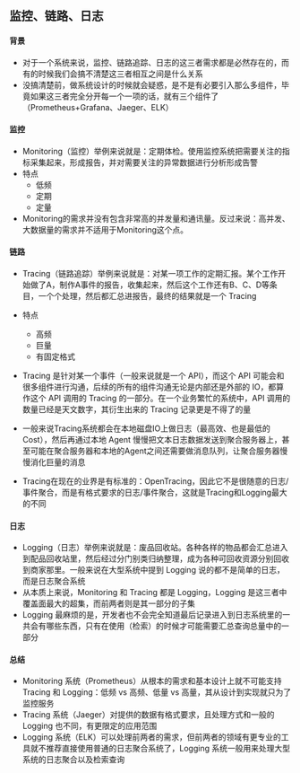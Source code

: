 ## 监控、链路、日志

#### 背景

- 对于一个系统来说，监控、链路追踪、日志的这三者需求都是必然存在的，而有的时候我们会搞不清楚这三者相互之间是什么关系
- 没搞清楚前，做系统设计的时候就会疑惑，是不是有必要引入那么多组件，毕竟如果这三者完全分开每一个一项的话，就有三个组件了（Prometheus+Grafana、Jaeger、ELK）



#### 监控

- Monitoring（监控）举例来说就是：定期体检。使用监控系统把需要关注的指标采集起来，形成报告，并对需要关注的异常数据进行分析形成告警
- 特点
  - 低频
  - 定期
  - 定量
- Monitoring的需求并没有包含非常高的并发量和通讯量。反过来说：高并发、大数据量的需求并不适用于Monitoring这个点。



#### 链路

- Tracing（链路追踪）举例来说就是：对某一项工作的定期汇报。某个工作开始做了A，制作A事件的报告，收集起来，然后这个工作还有B、C、D等条目，一个个处理，然后都汇总进报告，最终的结果就是一个 Tracing
- 特点
  - 高频
  - 巨量
  - 有固定格式

- Tracing 是针对某一个事件（一般来说就是一个 API），而这个 API 可能会和很多组件进行沟通，后续的所有的组件沟通无论是内部还是外部的 IO，都算作这个 API 调用的 Tracing 的一部分。在一个业务繁忙的系统中，API 调用的数量已经是天文数字，其衍生出来的 Tracing 记录更是不得了的量
- 一般来说Tracing系统都会在本地磁盘IO上做日志（最高效、也是最低的Cost），然后再通过本地 Agent 慢慢把文本日志数据发送到聚合服务器上，甚至可能在聚合服务器和本地的Agent之间还需要做消息队列，让聚合服务器慢慢消化巨量的消息
- Tracing在现在的业界是有标准的：OpenTracing，因此它不是很随意的日志/事件聚合，而是有格式要求的日志/事件聚合，这就是Tracing和Logging最大的不同



#### 日志

- Logging（日志）举例来说就是：废品回收站。各种各样的物品都会汇总进入到配品回收站里，然后经过分门别类归纳整理，成为各种可回收资源分别回收到商家那里。一般来说在大型系统中提到 Logging 说的都不是简单的日志，而是日志聚合系统
- 从本质上来说，Monitoring 和 Tracing 都是 Logging，Logging 是这三者中覆盖面最大的超集，而前两者则是其一部分的子集
- Logging 最麻烦的是，开发者也不会完全知道最后记录进入到日志系统里的一共会有哪些东西，只有在使用（检索）的时候才可能需要汇总查询总量中的一部分



#### 总结

- Monitoring 系统（Prometheus）从根本的需求和基本设计上就不可能支持 Tracing 和 Logging：低频 vs 高频、低量 vs 高量，其从设计到实现就只为了监控服务
- Tracing 系统（Jaeger）对提供的数据有格式要求，且处理方式和一般的 Logging 也不同，有更限定的应用范围
- Logging 系统（ELK）可以处理前两者的需求，但前两者的领域有更专业的工具就不推荐直接使用普通的日志聚合系统了，Logging 系统一般用来处理大型系统的日志聚合以及检索查询